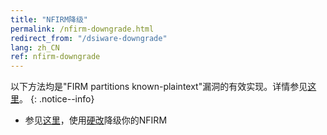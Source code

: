 ```yaml
---
title: "NFIRM降级"
permalink: /nfirm-downgrade.html
redirect_from: "/dsiware-downgrade"
lang: zh_CN
ref: nfirm-downgrade
---
```


以下方法均是"FIRM partitions known-plaintext"漏洞的有效实现。详情参见[这里](https://www.3dbrew.org/wiki/3DS_System_Flaws)。
{: .notice--info}

+ 参见[这里](hardmod-downgrade)，使用[硬改](https://gbatemp.net/threads/414498/)降级你的NFIRM


